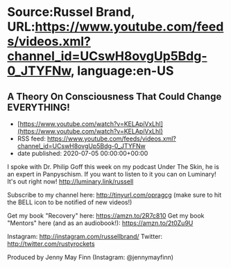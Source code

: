 # Source:Russel Brand, URL:https://www.youtube.com/feeds/videos.xml?channel_id=UCswH8ovgUp5Bdg-0_JTYFNw, language:en-US

## A Theory On Consciousness That Could Change EVERYTHING!
 - [https://www.youtube.com/watch?v=KELApiVxLhI](https://www.youtube.com/watch?v=KELApiVxLhI)
 - RSS feed: https://www.youtube.com/feeds/videos.xml?channel_id=UCswH8ovgUp5Bdg-0_JTYFNw
 - date published: 2020-07-05 00:00:00+00:00

I spoke with Dr. Philip Goff this week on my podcast Under The Skin, he is an expert in Panpyschism.
If you want to listen to it you can on Luminary! It's out right now!  http://luminary.link/russell

Subscribe to my channel here: http://tinyurl.com/opragcg
(make sure to hit the BELL icon to be notified of new videos!)

Get my book "Recovery" here: https://amzn.to/2R7c810
Get my book "Mentors" here (and as an audiobook!): https://amzn.to/2t0Zu9U

Instagram: http://instagram.com/russellbrand/
Twitter: http://twitter.com/rustyrockets

Produced by Jenny May Finn (Instagram: @jennymayfinn)

